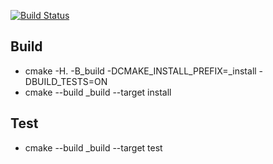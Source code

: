 [![Build Status](https://travis-ci.com/SCLOUDFER/supertask.svg?branch=main)](https://travis-ci.com/SCLOUDFER/supertask)

## Build
- cmake -H. -B_build -DCMAKE_INSTALL_PREFIX=_install -DBUILD_TESTS=ON
- cmake --build _build --target install

## Test
- cmake --build _build --target test
